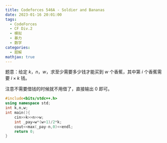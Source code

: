 ```yaml
---
title: Codeforces 546A - Soldier and Bananas
date: 2023-01-16 20:01:00
tags:
  - CodeForces
  - CF Div.2
  - 模拟
  - 暴力
  - 数学
categories:
  - 题解
mathjax: true
---
```


题意：给定 $k$，$n$，$w$，求至少需要多少钱才能买到 $w$ 个香蕉，其中第 $i$ 个香蕉需要 $i \times k$ 钱。

注意不需要借钱的时候就不用借了，直接输出 $0$ 即可。

```c++
#include<bits/stdc++.h>
using namespace std;
int k,n,w;
int main(){
	cin>>k>>n>>w;
	int _pay=w*(w+1)/2*k;
	cout<<max(_pay-n,0)<<endl;
	return 0;
}
```